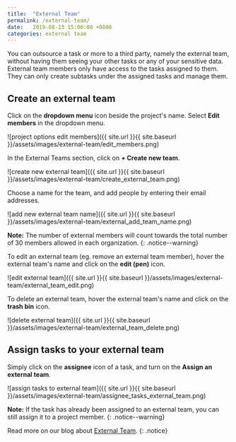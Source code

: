 ```yaml
---
title:  "External Team"
permalink: /external-team/
date:   2019-08-23 15:00:00 +0800
categories: external team
---
```

You can outsource a task or more to a third party, namely the external team, without having them seeing your other tasks or any of your sensitive data. External team members only have access to the tasks assigned to them. They can only create subtasks under the assigned tasks and manage them. 


## Create an external team 

Click on the **dropdown menu** icon beside the project's name. Select **Edit members** in the dropdown menu.

![project options edit members]({{ site.url }}{{ site.baseurl }}/assets/images/external-team/edit_members.png)

In the External Teams section, click on **+ Create new team**.

![create new external team]({{ site.url }}{{ site.baseurl }}/assets/images/external-team/create_external_team.png)

Choose a name for the team, and add people by entering their email addresses.

![add new external team name]({{ site.url }}{{ site.baseurl }}/assets/images/external-team/external_add_team_name.png)

**Note:** The number of external members will count towards the total number of 30 members allowed in each organization.
{: .notice--warning}

To edit an external team (eg. remove an external team member), hover the external team's name and click on the **edit (pen)** icon.

![edit external team]({{ site.url }}{{ site.baseurl }}/assets/images/external-team/external_team_edit.png)

To delete an external team, hover the external team's name and click on the **trash bin** icon.

![delete external team]({{ site.url }}{{ site.baseurl }}/assets/images/external-team/external_team_delete.png)


## Assign tasks to your external team

Simply click on the **assignee** icon of a task, and turn on the **Assign an external team**.

![assign tasks to external team]({{ site.url }}{{ site.baseurl }}/assets/images/external-team/assignee_tasks_external_team.png)


**Note:** If the task has already been assigned to an external team, you can still assign it to a project member.
{: .notice--warning}

Read more on our blog about [External Team](https://quire.io/blog/p/5-Easy-Steps-to-Quires-External-Team.html).
{: .notice}